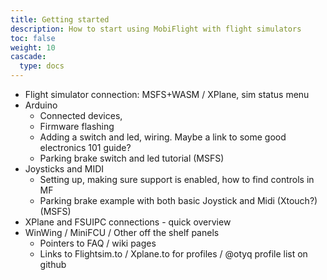 ```yaml
---
title: Getting started
description: How to start using MobiFlight with flight simulators
toc: false
weight: 10
cascade:
  type: docs
---
```


- Flight simulator connection: MSFS+WASM / XPlane, sim status menu
- Arduino
  - Connected devices,
  - Firmware flashing
  - Adding a switch and led, wiring. Maybe a link to some good electronics 101 guide?
  - Parking brake switch and led tutorial (MSFS)
- Joysticks and MIDI
  - Setting up, making sure support is enabled, how to find controls in MF
  - Parking brake example with both basic Joystick and Midi (Xtouch?) (MSFS)
- XPlane and FSUIPC connections - quick overview
- WinWing / MiniFCU / Other off the shelf panels
  - Pointers to FAQ / wiki pages
  - Links to Flightsim.to / Xplane.to for profiles / @otyq profile list on github
